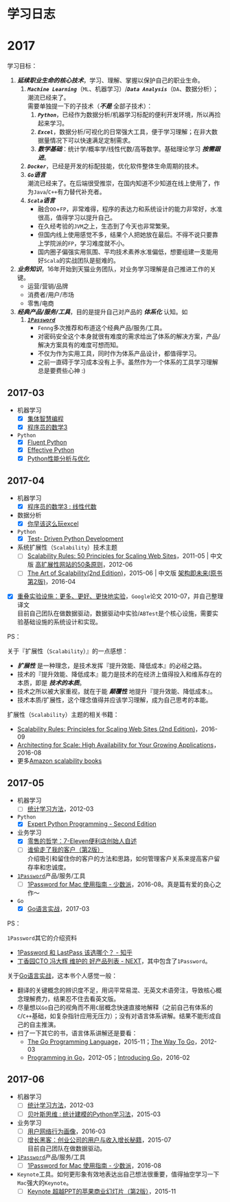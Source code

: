 # 学习日志

# 2017

学习目标：

1. **_延续职业生命的核心技术_**，学习、理解、掌握以保护自己的职业生命。
    1. **_`Machine Learning`_**（`ML`、机器学习）/**_`Data Analysis`_**（`DA`、数据分析）；潮流已经来了。  
        需要单独提一下的子技术（**_不是_** 全部子技术）：
        1. **_`Python`_**，已经作为数据分析/机器学习标配的便利开发环境，所以再捡起来学习。
        1. **_`Excel`_**，数据分析/可视化的日常强大工具，便于学习理解；在非大数据量情况下可以快速满足定制需求。
        1. **_数学基础_**：统计学/概率学/线性代数/高等数学。基础理论学习 **_按需跟进_**。
    1. **_`Docker`_**，已经是开发的标配技能，优化软件整体生命周期的技术。
    1. **_`Go`语言_**  
        潮流已经来了。在后端很受推崇，在国内知道不少知道在线上使用了，作为`Java`/`C++`有力替代补充者。
    1. **_`Scala`语言_**
        - 融合`OO`+`FP`，非常难得，程序的表达力和系统设计的能力非常好，水准很高，值得学习以提升自己。
        - 在久经考验的`JVM`之上，生态到了今天也非常繁荣。
        - 但国内线上使用感觉不多，结果个人把她放在最后。不得不说只要靠上学院派的`FP`，学习难度就不小。
        - 国内圈子偏强实用氛围、平均技术素养水准偏低，想要组建一支能用好`Scala`的实战团队是挺难的。
1. **_业务知识_**，16年开始到天猫业务团队，对业务学习理解是自己推进工作的关键。
    - 运营/营销/品牌
    - 消费者/用户/市场
    - 零售/电商
1. **_经典产品/服务/工具_**，目的是提升自己对产品的 **_体系化_** 认知。如
    1. **_[`1Password`](https://1password.com/)_**
        - `Fenng`多次推荐和布道这个经典产品/服务/工具。
        - 对密码安全这个本身就很有难度的需求给出了体系的解决方案，产品/解决方案具有的难度可想而知。
        - 不仅为作为实用工具，同时作为体系产品设计，都值得学习。
        - 之前一直碍于学习成本没有上手。虽然作为一个体系的工具学习理解总是要费些心神 :)

## 2017-03

- 机器学习
    - [x] [集体智慧编程](https://book.douban.com/subject/3288908/)
    - [x] [程序员的数学3](https://book.douban.com/subject/26740548/)
- `Python`
    - [x] [Fluent Python](https://book.douban.com/subject/26278021/)
    - [x] [Effective Python](https://book.douban.com/subject/26709315/)
    - [x] [Python性能分析与优化](https://book.douban.com/subject/26819420/)

## 2017-04

- 机器学习
    - [x] [程序员的数学3 : 线性代数](https://book.douban.com/subject/26740548/)
- 数据分析
    - [x] [你早该这么玩excel](https://book.douban.com/subject/26183133/)
- `Python`
    - [x] [Test- Driven Python Development](https://book.douban.com/subject/26631893/)
- 系统扩展性（`Scalability`）技术主题  
    - [ ] [Scalability Rules: 50 Principles for Scaling Web Sites](https://book.douban.com/subject/6397551/)，2011-05 | 中文版 [高扩展性网站的50条原则](https://book.douban.com/subject/10756899/)，2012-06
    - [ ] [The Art of Scalability(2nd Edition)](https://www.amazon.com/dp/0134032802)，2015-06 | 中文版 [架构即未来(原书第2版)](https://book.douban.com/subject/26765979/)，2016-04
- [x] [重叠实验设施：更多、更好、更快地实验](https://github.com/oldratlee/translations/blob/master/overlapping-experiment-infrastructure-more-better-faster-experimentation/README.md)，`Google`论文 2010-07，并自己整理译文  
    目前自己团队在做数据驱动，数据驱动中实验/`ABTest`是个核心设施，需要实验基础设施的系统设计和实现。

PS：  

关于『扩展性（`Scalability`）』的一点感想：

- **_扩展性_** 是一种理念，是技术发挥『提升效能、降低成本』的必经之路。
- 技术的『提升效能、降低成本』能力是技术的在经济上值得投入和维系存在的本质，即是 **_技术的本质_**。
- 技术之所以被大家重视，就在于能 **_颠覆性_** 地提升『提升效能、降低成本』。
- 技术本质/扩展性，这个理念值得并应该学习理解，成为自己思考的本能。

扩展性（`Scalability`）主题的相关书籍：

- [Scalability Rules: Principles for Scaling Web Sites (2nd Edition)](https://www.amazon.com/dp/013443160X)，2016-09
- [Architecting for Scale: High Availability for Your Growing Applications](https://www.amazon.com/dp/1491943394)，2016-08
- 更多[Amazon scalability books](https://www.amazon.com/s?rh=n:283155,n:5&keywords=scalability)

## 2017-05

- 机器学习
    - [ ] [统计学习方法](https://book.douban.com/subject/10590856/)，2012-03
- `Python`
    - [x] [Expert Python Programming - Second Edition](https://book.douban.com/subject/26791781/)
- 业务学习
    - [x] [零售的哲学：7-Eleven便利店创始人自述](https://book.douban.com/subject/26270679/)  
    - [ ] [谁偷走了我的客户（第2版）](https://book.douban.com/subject/26817189/)  
        介绍吸引和留住你的客户的方法和思路，如何管理客户关系来提高客户留存率和忠诚度。
- [`1Password`](https://1password.com/)产品/服务/工具
    - [ ] [1Password for Mac 使用指南 - 少数派](https://sspai.com/post/35195)，2016-08。真是篇有爱的良心之作～
- `Go`
    - [x] [Go语言实战](https://book.douban.com/subject/27015617/)，2017-03

PS：

`1Password`其它的介绍资料

- [1Password 和 LastPass 该选哪个？ - 知乎](https://www.zhihu.com/question/38273008)
- [丁香园CTO 冯大辉 维护的 好产品列表 - NEXT](https://next.36kr.com/posts/collections/36)，其中包含了`1Password`。

关于[Go语言实战](https://book.douban.com/subject/27015617/)，这本书个人感觉一般：

- 翻译的关键概念的辨识度不足，用词平常易混、无英文术语旁注，导致核心概念理解费力，结果忍不住去看英文版。
- 尽量想以`Go`自己的视角而不用`C`层概念快速直接地解释（之前自己有体系的`C`/`C++`基础，如复杂指针应用无压力）；没有对语言体系讲解。结果不能形成自己的自主推演。
- 扫了一下其它的书，语言体系讲解还是要看：
    - [The Go Programming Language](https://book.douban.com/subject/26337545/)，2015-11；[The Way To Go](https://book.douban.com/subject/10558892/)，2012-03
    - [Programming in Go](https://book.douban.com/subject/7070565/)，2012-05；[Introducing Go](https://book.douban.com/subject/26705793/)，2016-02

## 2017-06

- 机器学习
    - [ ] [统计学习方法](https://book.douban.com/subject/10590856/)，2012-03
    - [ ] [贝叶斯思维 : 统计建模的Python学习法](https://book.douban.com/subject/26340992/)，2015-03
- 业务学习
    - [ ] [用户网络行为画像](http://item.jd.com/11891050.html)，2016-03
    - [ ] [增长黑客：创业公司的用户与收入增长秘籍](https://book.douban.com/subject/26541801/)，2015-07  
        目前自己团队在做数据驱动。
- [`1Password`](https://1password.com/)产品/服务/工具
    - [ ] [1Password for Mac 使用指南 - 少数派](https://sspai.com/post/35195)，2016-08
- `Keynote`工具。如何更形象有效地表达出自己想法很重要，值得抽空学习一下`Mac`强大的`Keynote`。
    - [ ] [Keynote 超越PPT的苹果商业幻灯片（第2版）](http://item.jd.com/11805285.html)，2015-11

